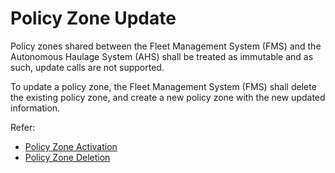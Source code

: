 # Policy Zone Update
Policy zones shared between the Fleet Management System (FMS) and the Autonomous Haulage System (AHS) shall be treated as immutable and as such, update calls are not supported.

To update a policy zone, the Fleet Management System (FMS) shall delete the existing policy zone, and create a new policy zone with the new updated information.

Refer:
- [Policy Zone Activation](PolicyZoneActivation.md)
- [Policy Zone Deletion](PolicyZoneDeletion.md)